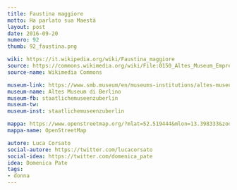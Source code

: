 ```yaml
---
title: Faustina maggiore
motto: Ha parlato sua Maestà
layout: post
date: 2016-09-20
numero: 92
thumb: 92_faustina.png

wiki: https://it.wikipedia.org/wiki/Faustina_maggiore
source: https://commons.wikimedia.org/wiki/File:0150_Altes_Museum_Empress_Faustina_the_Elder_anagoria.JPG
source-name: Wikimedia Commons

museum-link: https://www.smb.museum/en/museums-institutions/altes-museum/home.html
museum-name: Altes Museum di Berlino
museum-fb: staatlichemuseenzuberlin
museum-tw:
museum-inst: staatlichemuseenzuberlin

mappa: https://www.openstreetmap.org/?mlat=52.519444&mlon=13.398333&zoom=15#map=15/52.5194/13.3983
mappa-name: OpenStreetMap

autore: Luca Corsato
social-autore: https://twitter.com/lucacorsato
social-idea: https://twitter.com/domenica_pate
idea: Domenica Pate
tags:
- donna
---
```

